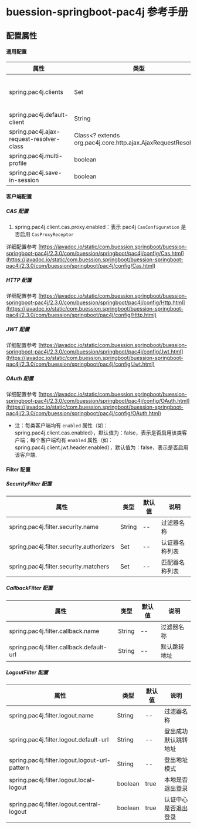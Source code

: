 # buession-springboot-pac4j 参考手册


## 配置属性


#### 通用配置

|  属性   | 类型   | 默认值    | 说明    |
|  ----  | ----   | ----     | ----   |
| spring.pac4j.clients                      | Set<String>                                  | --      | 启用认证的客户端类型名称，需要和各配置 [BaseConfig.BaseClientConfig](https://javadoc.io/static/com.buession.springboot/buession-springboot-pac4j/2.3.0/com/buession/springboot/pac4j/config/BaseConfig.BaseClientConfig.html) 类型中的名称保持一致     |
| spring.pac4j.default-client               | String                                 | --      | 默认客户端类型名称     |
| spring.pac4j.ajax-request-resolver-class  | Class<? extends org.pac4j.core.http.ajax.AjaxRequestResolver>                                  | com.buession.security.pac4j.http.JsonAjaxRequestResolver      |  Compute if a HTTP request is an AJAX one and the appropriate response.     |
| spring.pac4j.multi-profile                | boolean                                | false      | 是否允许多个 Profile     |
| spring.pac4j.save-in-session              | boolean                                | true   | 是否保存到 SESSION 中     |


#### 客户端配置

##### CAS 配置

1. spring.pac4j.client.cas.proxy.enabled：表示 pac4j `CasConfiguration` 是否启用 `CasProxyReceptor`

详细配置参考 [https://javadoc.io/static/com.buession.springboot/buession-springboot-pac4j/2.3.0/com/buession/springboot/pac4j/config/Cas.html](https://javadoc.io/static/com.buession.springboot/buession-springboot-pac4j/2.3.0/com/buession/springboot/pac4j/config/Cas.html)


##### HTTP 配置

详细配置参考 [https://javadoc.io/static/com.buession.springboot/buession-springboot-pac4j/2.3.0/com/buession/springboot/pac4j/config/Http.html](https://javadoc.io/static/com.buession.springboot/buession-springboot-pac4j/2.3.0/com/buession/springboot/pac4j/config/Http.html)


##### JWT 配置

详细配置参考 [https://javadoc.io/static/com.buession.springboot/buession-springboot-pac4j/2.3.0/com/buession/springboot/pac4j/config/Jwt.html](https://javadoc.io/static/com.buession.springboot/buession-springboot-pac4j/2.3.0/com/buession/springboot/pac4j/config/Jwt.html)


##### OAuth 配置

详细配置参考 [https://javadoc.io/static/com.buession.springboot/buession-springboot-pac4j/2.3.0/com/buession/springboot/pac4j/config/OAuth.html](https://javadoc.io/static/com.buession.springboot/buession-springboot-pac4j/2.3.0/com/buession/springboot/pac4j/config/OAuth.html)

* 注：每类客户端均有 `enabled` 属性（如：spring.pac4j.client.cas.enabled），默认值为：false，表示是否启用该类客户端；每个客户端均有 `enabled` 属性（如：spring.pac4j.client.jwt.header.enabled），默认值为：false，表示是否启用该客户端.


#### Filter 配置

##### SecurityFilter 配置

|  属性   | 类型   | 默认值    | 说明    |
|  ----  | ----   | ----     | ----   |
| spring.pac4j.filter.security.name         | String         | --      | 过滤器名称        |
| spring.pac4j.filter.security.authorizers  | Set<String>    | --      | 认证器名称列表     |
| spring.pac4j.filter.security.matchers     | Set<String>    | --      | 匹配器名称列表     |


##### CallbackFilter 配置

|  属性   | 类型   | 默认值    | 说明    |
|  ----  | ----   | ----     | ----   |
| spring.pac4j.filter.callback.name         | String    | --      | 过滤器名称       |
| spring.pac4j.filter.callback.default-url  | String    | --      | 默认跳转地址     |


##### LogoutFilter 配置

|  属性   | 类型   | 默认值    | 说明    |
|  ----  | ----   | ----     | ----   |
| spring.pac4j.filter.logout.name                | String    | --      | 过滤器名称             |
| spring.pac4j.filter.logout.default-url         | String    | --      | 登出成功默认跳转地址     |
| spring.pac4j.filter.logout.logout-url-pattern  | String    | --      | 登出地址模式            |
| spring.pac4j.filter.logout.local-logout        | boolean   | true    | 本地是否退出登录         |
| spring.pac4j.filter.logout.central-logout      | boolean   | true    | 认证中心是否退出登录     |